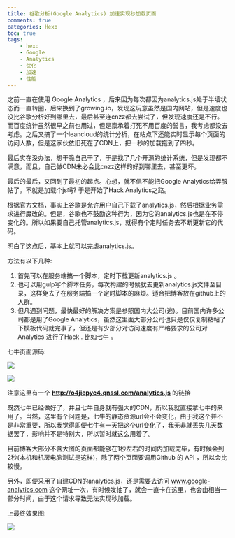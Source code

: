 ```yaml
---
title: 谷歌分析(Google Analytics) 加速实现秒加载页面
comments: true
categories: Hexo
toc: true
tags:
	- hexo
	- Google
	- Analytics
	- 优化
	- 加速
	- 性能
---
```



之前一直在使用 Google Analytics ，后来因为每次都因为analytics.js处于半墙状态而一直转圈，后来换到了growing.io，发现这玩意虽然是国内网站，但是速度也没比谷歌分析好到哪里去，最后甚至连cnzz都去尝试了，但发现速度还是不行。而百度统计虽然很早之前也用过，但是禀承着打死不用百度的誓言，我考虑都没去考虑。之后又搞了一个leancloud的统计分析，在站点下还能实时显示每个页面的访问人数，但是这家伙依旧死在了CDN上，把一秒的加载拖到了四秒。

<!-- more -->

最后实在没办法，想干脆自己干了，于是找了几个开源的统计系统，但是发现都不满意，而且，自己做CDN未必会比cnzz这样的好到哪里去，甚至更坏。

最后的最后，又回到了最初的起点。心想，就不信不能把Google Analytics给弄服帖了。不就是加载个js吗? 于是开始了Hack Analytics之路。

根据官方文档，事实上谷歌是允许用户自己下载了analytics.js，然后根据业务需求进行魔改的。但是，谷歌也不鼓励这种行为，因为它的analytics.js也是在不停变化的。所以如果要自己托管analytics.js，就得有个定时任务去不断更新它的代码。

明白了这点后，基本上就可以完虐analytics.js。

方法有以下几种:

1. 首先可以在服务端搞一个脚本，定时下载更新analytics.js 。 
2. 也可以用gulp写个脚本任务，每次构建的时候就去更新analytics.js文件至目录，这样免去了在服务端搞一个定时脚本的麻烦。适合把博客放在github上的人群。
3. 但凡遇到问题，最快最好的解决方案是参照国内大公司(逃)。目前国内许多公司都是用了Google Analytics，虽然这里面大部分公司也只是仅仅复制粘帖了下模板代码就完事了，但还是有少部分对访问速度有严格要求的公司对 Analytics 进行了Hack . 比如七牛 。 

七牛页面源码:

![](https://dn-joway.qbox.me/1463326743429_%E5%B1%8F%E5%B9%95%E5%BF%AB%E7%85%A7%202016-05-15%2023.38.10.png)

![](https://dn-joway.qbox.me/1463326815445_%E5%B1%8F%E5%B9%95%E5%BF%AB%E7%85%A7%202016-05-15%2023.38.26.png)

注意这里有一个 **http://o4jiepyc4.qnssl.com/analytics.js** 的链接

既然七牛已经做好了，并且七牛自身就有强大的CDN，所以我就直接拿七牛的来用了。当然，这里有个问题是，七牛的静态资源url会不会变化，由于我这个并不是非常重要，所以我觉得即便七牛有一天把这个url变化了，我无非就丢失几天数据罢了，影响并不是特别大，所以暂时就这么用着了。

目前博客大部分不含大图的页面都能够在1秒左右的时间内加载完毕，有时候会到2秒(本机和机房电脑测试是这样)，除了两个页面要调用Github 的 API ，所以会比较慢。

另外，即便采用了自建CDN的analytics.js，还是需要去访问 www.google-analytics.com 这个网址一次，有时候发抽了，就会一直卡在这里，也会由相当一部分时间，由于这个请求导致无法实现秒加载。

上最终效果图:


![](https://dn-joway.qbox.me/1463455447104_%E5%B1%8F%E5%B9%95%E5%BF%AB%E7%85%A7%202016-05-17%2011.10.26.png)



